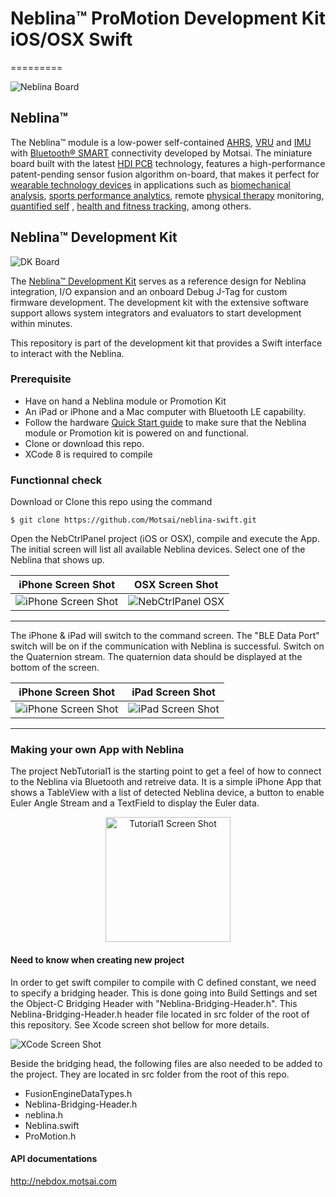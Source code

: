



# Neblina&trade; ProMotion Development Kit iOS/OSX Swift
=========  

![Neblina Board](docs/images/V2btop.png)  

## Neblina&trade;
The Neblina&trade; module is a low-power self-contained [AHRS](https://en.wikipedia.org/wiki/Attitude_and_heading_reference_system), [VRU](https://en.wikipedia.org/wiki/Inertial_measurement_unit) and [IMU](https://en.wikipedia.org/wiki/Inertial_measurement_unit) with [Bluetooth&reg; SMART](https://en.wikipedia.org/wiki/Bluetooth_low_energy) connectivity developed by Motsai. The miniature board built with the latest [HDI PCB](https://en.wikipedia.org/wiki/Microvia) technology, features a high-performance patent-pending sensor fusion algorithm on-board, that makes it perfect for [wearable technology devices](https://en.wikipedia.org/wiki/Wearable_technology) in applications such as [biomechanical analysis](https://en.wikipedia.org/wiki/Biomechanics), [sports performance analytics](https://en.wikipedia.org/wiki/Sports_biomechanics), remote [physical therapy](https://en.wikipedia.org/wiki/Physical_therapy) monitoring, [quantified self](https://en.wikipedia.org/wiki/Quantified_Self) , [health and fitness tracking](https://en.wikipedia.org/wiki/Activity_tracker), among others.

## Neblina&trade; Development Kit

![DK Board](docs/images/NeblinaDK_front_700.png)

The [Neblina&trade; Development Kit](http://neblina.io/) serves as a reference design for Neblina integration, I/O expansion and an onboard Debug J-Tag for custom firmware development. The development kit with the extensive software support allows system integrators and evaluators to start development within minutes.

This repository is part of the development kit that provides a Swift interface to interact with the Neblina.



### Prerequisite

* Have on hand a Neblina module or Promotion Kit
* An iPad or iPhone and a Mac computer with Bluetooth LE capability.
* Follow the hardware [Quick Start guide](http://nebdox.motsai.com/ProMotion_DevKit/Getting_Started) to make sure that the Neblina module or Promotion kit is powered on and functional.
* Clone or download this repo.
* XCode 8 is required to compile

### Functionnal check  

Download or Clone this repo using the command

```
$ git clone https://github.com/Motsai/neblina-swift.git
```

Open the NebCtrlPanel project (iOS or OSX), compile and execute the App.  The initial screen will list all available Neblina devices.  Select one of the Neblina that shows up.  

iPhone Screen Shot | OSX Screen Shot
---|---
![iPhone Screen Shot](docs/images/IMG_2887_Overlay.jpg)|![NebCtrlPanel OSX](docs/images/OSX_ScreenShot.png)

---  

The iPhone & iPad will switch to the command screen. The "BLE Data Port" switch will be on if the communication with Neblina is successful.  Switch on the Quaternion stream.  The quaternion data should be displayed at the bottom of the screen.

iPhone Screen Shot | iPad Screen Shot
---|---
![iPhone Screen Shot](docs/images/IMG_2888.jpg)|![iPad Screen Shot](docs/images/iPad_ScreenShot.jpg)
---  

### Making your own App with Neblina  

The project NebTutorial1 is the starting point to get a feel of how to connect to the Neblina via Bluetooth and retreive data.  It is a simple iPhone App that shows a TableView with a list of detected Neblina device, a button to enable Euler Angle Stream and a TextField to display the Euler data.

<p align="center">
<img src="docs/images/iOS_Tutorial1.jpg" alt="Tutorial1 Screen Shot" width="200" />
</p>

#### Need to know when creating new project  

In order to get swift compiler to compile with C defined constant, we need to specify a bridging header.  This is done going into Build Settings and set the Object-C Bridging Header with "Neblina-Bridging-Header.h". This Neblina-Bridging-Header.h header file located in src folder of the root of this repository.  See Xcode screen shot bellow for more details.

![XCode Screen Shot](docs/images/XCode_ScreenShot.png)  

Beside the bridging head, the following files are also needed to be added to the project. They are located in src folder from the root of this repo.    

* FusionEngineDataTypes.h
* Neblina-Bridging-Header.h
* neblina.h
* Neblina.swift
* ProMotion.h  

#### API documentations

http://nebdox.motsai.com
